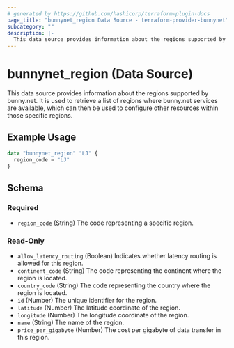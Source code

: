 ```yaml
---
# generated by https://github.com/hashicorp/terraform-plugin-docs
page_title: "bunnynet_region Data Source - terraform-provider-bunnynet"
subcategory: ""
description: |-
  This data source provides information about the regions supported by bunny.net. It is used to retrieve a list of regions where bunny.net services are available, which can then be used to configure other resources within those specific regions.
---
```


# bunnynet_region (Data Source)

This data source provides information about the regions supported by bunny.net. It is used to retrieve a list of regions where bunny.net services are available, which can then be used to configure other resources within those specific regions.

## Example Usage

```terraform
data "bunnynet_region" "LJ" {
  region_code = "LJ"
}
```

<!-- schema generated by tfplugindocs -->
## Schema

### Required

- `region_code` (String) The code representing a specific region.

### Read-Only

- `allow_latency_routing` (Boolean) Indicates whether latency routing is allowed for this region.
- `continent_code` (String) The code representing the continent where the region is located.
- `country_code` (String) The code representing the country where the region is located.
- `id` (Number) The unique identifier for the region.
- `latitude` (Number) The latitude coordinate of the region.
- `longitude` (Number) The longitude coordinate of the region.
- `name` (String) The name of the region.
- `price_per_gigabyte` (Number) The cost per gigabyte of data transfer in this region.
